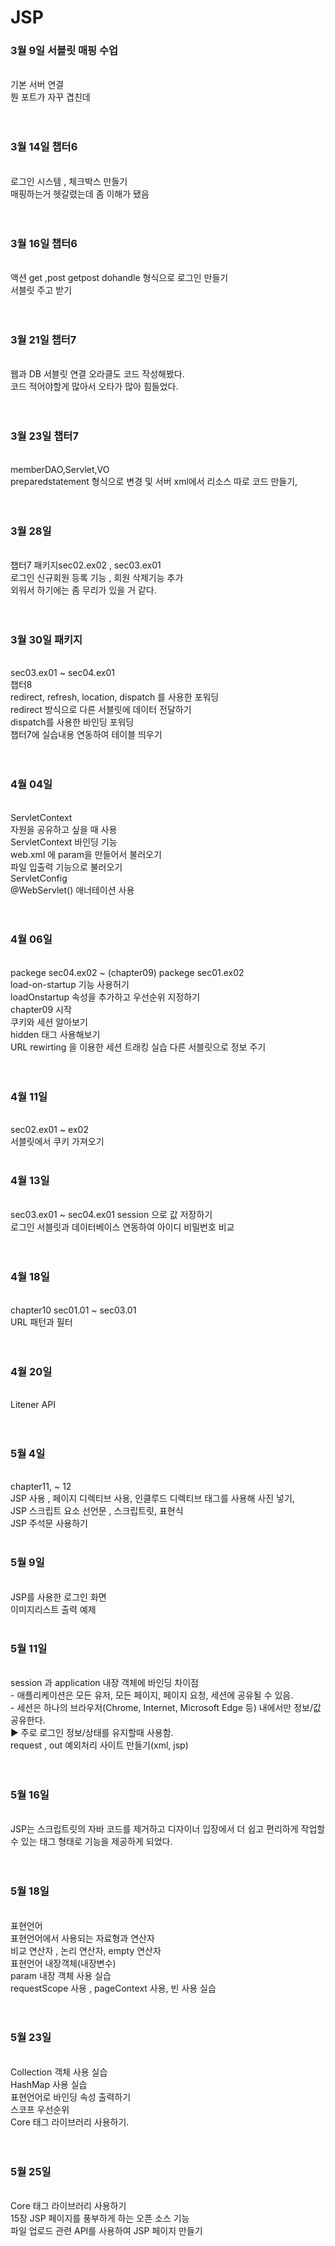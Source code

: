 # JSP
<h3>3월 9일 서블릿 매핑 수업</h3><br>
기본 서버 연결<br>
뭔 포트가 자꾸 겹친데<br>
<br><br>
<h3>3월 14일 챕터6</h3><br>
로그인 시스템 , 체크박스 만들기 <br>
매핑하는거 헷갈렸는데 좀 이해가 됐음<br>
<br><br>
<h3>3월 16일 챕터6</h3><br>
액션 get ,post getpost dohandle 형식으로 로그인 만들기<br>
서블릿 주고 받기<br>
<br><br>
<h3>3월 21일 챕터7</h3><br>
웹과 DB 서블릿 연결 오라클도 코드 작성해봤다.<br>
코드 적어야할게 많아서 오타가 많아 힘들었다.<br>
<br><br>
<h3>3월 23일 챕터7</h3> 
<br>memberDAO,Servlet,VO <br>
preparedstatement 형식으로 변경 및 서버 xml에서 리소스 따로 코드 만들기,<br>
<br><br>
<h3>3월 28일</h3> <br>
챕터7 패키지sec02.ex02 , sec03.ex01<br>
로그인 신규회원 등록 기능 , 회원 삭제기능 추가<br>
외워서 하기에는 좀 무리가 있을 거 같다.<br>
<br><br>
<h3>3월 30일 패키지 </h3>
<br>sec03.ex01 ~ sec04.ex01<br>
챕터8 <br>
redirect, refresh, location, dispatch 를 사용한 포워딩 <br>
redirect 방식으로 다른 서블릿에 데이터 전달하기<br>
dispatch를 사용한 바인딩 포워딩<br>
챕터7에 실습내용 연동하여 테이블 띄우기<br>
<br><br>
<h3>4월 04일</h3><br>
ServletContext <br>
 자원을 공유하고 싶을 때 사용<br>
 ServletContext 바인딩 기능 <br>
 web.xml 에 param을 만들어서 불러오기 <br>
 파일 입출력 기능으로 불러오기 <br>
 ServletConfig <br>
  @WebServlet() 애너테이션 사용<br>
<br><br>
<h3>4월 06일</h3><br> packege sec04.ex02 ~  (chapter09) packege sec01.ex02<br>
load-on-startup 기능 사용허기<br>
loadOnstartup 속성을 추가하고 우선순위 지정하기 <br>
chapter09 시작 <br>
쿠키와 세션 알아보기<br>
hidden 태그 사용해보기 <br>
URL rewirting 을 이용한 세션 트래킹 실습  다른 서블릿으로 정보 주기<br>
<br><br>
<h3>4월 11일 </h3><br>sec02.ex01 ~ ex02<br>
서블릿에서 쿠키 가져오기 <br><br>

<h3>4월 13일 </h3><br> sec03.ex01 ~ sec04.ex01
session 으로 값 저장하기<br>
로그인 서블릿과 데이터베이스 연동하여 아이디 비밀번호 비교 <br>
<br><br>
<h3>4월 18일</h3><br> chapter10 sec01.01 ~ sec03.01<br>
URL 패턴과 필터<br>
<br>
<br>
<h3>4월 20일</h3><br>
Litener API <br>
<br><br>
<h3>5월 4일</h3><br>chapter11, ~ 12<br>
JSP 사용 , 페이지 디렉티브 사용, 인클루드 디렉티브 태그를 사용해 사진 넣기, <br>
JSP 스크립트 요소 선언문 , 스크립트릿, 표현식<br>
JSP 주석문 사용하기
<br>
<br>
<h3>5월 9일</h3> <br>
JSP를 사용한 로그인 화면 <br>
이미지리스트 출력 예제
<br>
<br>
<h3>5월 11일</h3> <br>
session 과 application 내장 객체에 바인딩 차이점<br>
- 애플리케이션은 모든 유저, 모든 페이지, 페이지 요청, 세션에 공유될 수 있음.<br>
- 세션은 하나의 브라우저(Chrome, Internet, Microsoft Edge 등) 내에서만 정보/값 공유한다.<br>
 ▶ 주로 로그인 정보/상태를 유지할때 사용함.<br>
 request , out 예외처리 사이트 만들기(xml, jsp) <br>
<br>
<br>
<h3>5월 16일</h3><br>
JSP는 스크립트릿의 자바 코드를 제거하고 디자이너 입장에서 더 쉽고 편리하게 작업할 수 있는 태그 형태로 기능을 제공하게 되었다.<br>
<br>
<br>
<h3>5월 18일</h3><br>
 표현언어<br>
 표현언어에서 사용되는 자료형과 연산자 <br>
 비교 연산자 , 논리 연산자, empty 연산자<br>
 표현언어 내장객체(내장변수)<br>
 param 내장 객체 사용 실습<br>
 requestScope 사용 , pageContext 사용, 빈 사용 실습<br>
 <br>
<br>
<h3>5월 23일</h3><br>
Collection 객체 사용 실습<br>
HashMap 사용 실습<br>
표현언어로 바인딩 속성 출력하기<br>
스코프 우선순위<br>
Core 태그 라이브러리 사용하기.<br>
 <br>
<br>
<h3>5월 25일</h3><br>
Core 태그 라이브러리 사용하기<br>
15장 JSP 페이지를 풍부하게 하는 오픈 소스 기능<br>
파일 업로드 관련 API를 사용하여 JSP 페이지 만들기<br>

